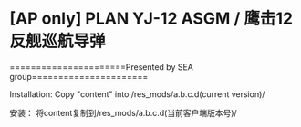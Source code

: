 ﻿# [AP only] PLAN YJ-12 ASGM / 鹰击12反舰巡航导弹

======================Presented by SEA group======================

Installation: 
Copy "content" into /res_mods/a.b.c.d(current version)/

安装：
将content复制到/res_mods/a.b.c.d(当前客户端版本号)/

